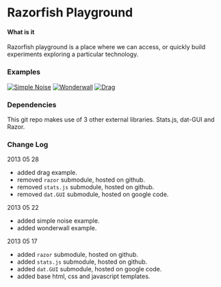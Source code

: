 Razorfish Playground
========

#### What is it ####

Razorfish playground is a place where we can access, or quickly build experiments exploring a particular technology.


### Examples ###

[![Simple Noise](http://andrevenancio.github.com/razorfish-playground/noise/preview.png)](http://andrevenancio.github.com/razorfish-playground/noise/simplenoise.html)
[![Wonderwall](http://andrevenancio.github.com/razorfish-playground/wonderwall/preview.png)](http://andrevenancio.github.com/razorfish-playground/wonderwall/wonderwall.html)
[![Drag](http://andrevenancio.github.com/razorfish-playground/drag/preview.png)](http://andrevenancio.github.com/razorfish-playground/drag/dragging.html)


### Dependencies ###

This git repo makes use of 3 other external libraries. Stats.js, dat-GUI and Razor.


### Change Log ###

2013 05 28
* added drag example.
* removed `razor` submodule, hosted on github.
* removed `stats.js` submodule, hosted on github.
* removed `dat.GUI` submodule, hosted on google code.

2013 05 22
* added simple noise example.
* added wonderwall example.

2013 05 17
* added `razor` submodule, hosted on github.
* added `stats.js` submodule, hosted on github.
* added `dat.GUI` submodule, hosted on google code.
* added base html, css and javascript templates.
